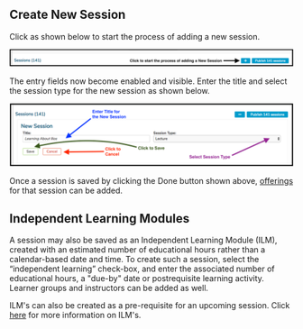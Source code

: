 ## Create New Session

Click as shown below to start the process of adding a new session.

![first step - click to start](../../images/add_new_session/add_new_session_start.png)

The entry fields now become enabled and visible. Enter the title and select the session type for the new session as shown below.

![add title and save](../../images/add_new_session/add_title.png)

Once a session is saved by clicking the Done button shown above,
[offerings](https://iliosproject.gitbook.io/ilios-user-guide/courses-and-sessions/offerings) for that session can be added.

## Independent Learning Modules

A session may also be saved as an Independent Learning Module (ILM), created with an estimated number of educational hours rather than a calendar-based date and time. To create such a session, select the “independent learning” check-box, and enter the associated number of educational hours, a "due-by" date or postrequisite learning activity. Learner groups and instructors can be added as well. 

ILM's can also be created as a pre-requisite for an upcoming session. Click [here](https://iliosproject.gitbook.io/ilios-user-guide/courses-and-sessions/sessions/independent-learning-module-ilm) for more information on ILM's.

